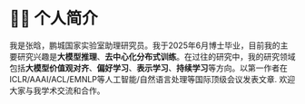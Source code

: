 
# 👨‍🎓 个人简介

我是张晗，鹏城国家实验室助理研究员。我于2025年6月博士毕业，目前我的主要研究兴趣是**大模型推理**、**去中心化分布式训练**。在过往的研究中，我的研究领域包括**大模型价值观对齐**、**偏好学习**、**表示学习**、**持续学习**等方向。以第一作者在ICLR/AAAI/ACL/EMNLP等人工智能/自然语言处理等国际顶级会议发表文章. 欢迎大家与我学术交流和合作。

